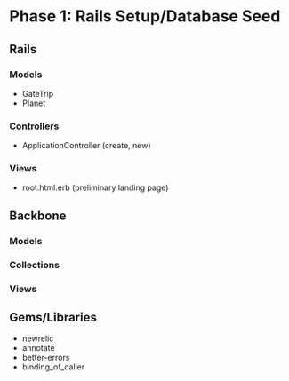 # Phase 1: Rails Setup/Database Seed

## Rails
### Models
* GateTrip
* Planet

### Controllers
* ApplicationController (create, new)

### Views
* root.html.erb (preliminary landing page)


## Backbone
### Models

### Collections

### Views

## Gems/Libraries
* newrelic
* annotate
* better-errors
* binding_of_caller
